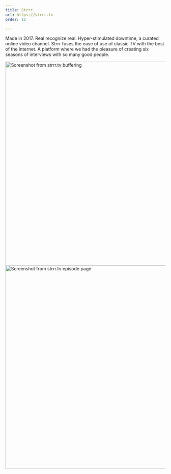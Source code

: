 ```yaml
---
title: Strrr
url: https://strrr.tv
order: 12

---
```


Made in 2017. Real recognize real. Hyper-stimulated downtime, a curated online video channel. Strrr fuses the ease of use of classic TV with the best of the internet. A platform where we had the pleasure of creating six seasons of interviews with so many good people.

<img loading="lazy" src="/assets/strrr.jpg" alt="Screenshot from strrr.tv buffering" width="640">
<img loading="lazy" src="/assets/strrr.webp" alt="Screenshot from strrr.tv episode page" width="640">
